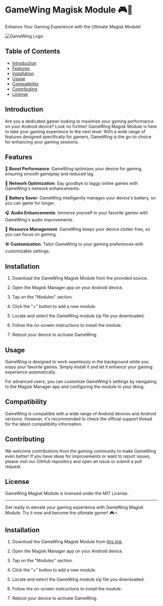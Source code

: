 # GameWing Magisk Module 🎮🚀

Enhance Your Gaming Experience with the Ultimate Magisk Module!

![GameWing Logo]([https://www.pling.com/p/2075909/](https://images.pling.com/img/00/00/62/49/85/2075909/img-1762.jpeg))

## Table of Contents
- [Introduction](#introduction)
- [Features](#features)
- [Installation](#installation)
- [Usage](#usage)
- [Compatibility](#compatibility)
- [Contributing](#contributing)
- [License](#license)

## Introduction

Are you a dedicated gamer looking to maximize your gaming performance on your Android device? Look no further! GameWing Magisk Module is here to take your gaming experience to the next level. With a wide range of features designed specifically for gamers, GameWing is the go-to choice for enhancing your gaming sessions.

## Features

🚀 **Boost Performance**: GameWing optimizes your device for gaming, ensuring smooth gameplay and reduced lag.

📶 **Network Optimization**: Say goodbye to laggy online games with GameWing's network enhancements.

🔋 **Battery Saver**: GameWing intelligently manages your device's battery, so you can game for longer.

🎧 **Audio Enhancements**: Immerse yourself in your favorite games with GameWing's audio improvements.

🧹 **Resource Management**: GameWing keeps your device clutter-free, so you can focus on gaming.

🛠️ **Customization**: Tailor GameWing to your gaming preferences with customizable settings.

## Installation

1. Download the GameWing Magisk Module from the provided source.

2. Open the Magisk Manager app on your Android device.

3. Tap on the "Modules" section.

4. Click the "+" button to add a new module.

5. Locate and select the GameWing module zip file you downloaded.

6. Follow the on-screen instructions to install the module.

7. Reboot your device to activate GameWing.

## Usage

GameWing is designed to work seamlessly in the background while you enjoy your favorite games. Simply install it and let it enhance your gaming experience automatically.

For advanced users, you can customize GameWing's settings by navigating to the Magisk Manager app and configuring the module to your liking.

## Compatibility

GameWing is compatible with a wide range of Android devices and Android versions. However, it's recommended to check the official support thread for the latest compatibility information.

## Contributing

We welcome contributions from the gaming community to make GameWing even better! If you have ideas for improvements or want to report issues, please visit our GitHub repository and open an issue or submit a pull request.

## License

GameWing Magisk Module is licensed under the MIT License.

---

Get ready to elevate your gaming experience with GameWing Magisk Module. Try it now and become the ultimate gamer! 🎮🔥

## Installation

1. Download the GameWing Magisk Module from [this link](https://www.pling.com/p/2075909/).

2. Open the Magisk Manager app on your Android device.

3. Tap on the "Modules" section.

4. Click the "+" button to add a new module.

5. Locate and select the GameWing module zip file you downloaded.

6. Follow the on-screen instructions to install the module.

7. Reboot your device to activate GameWing.
